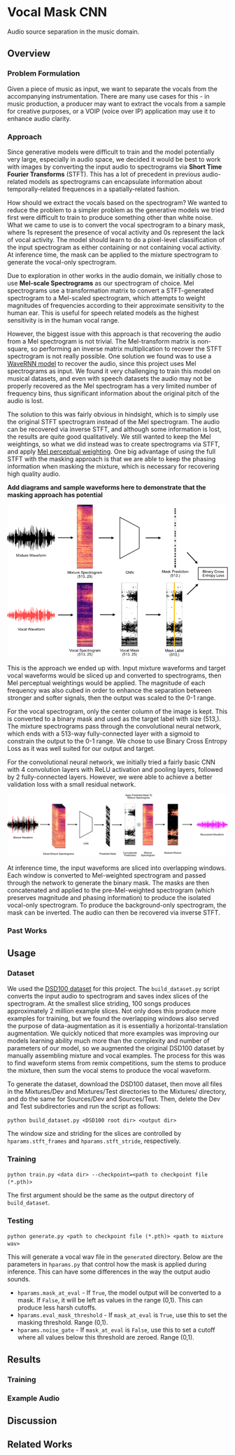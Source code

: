 # Vocal Mask CNN

Audio source separation in the music domain.

## Overview

### Problem Formulation

Given a piece of music as input, we want to separate the vocals from the accompanying instrumentation. There are many use cases for this - in music production, a producer may want to extract the vocals from a sample for creative purposes, or a VOIP (voice over IP) application may use it to enhance audio clarity. 

### Approach

Since generative models were difficult to train and the model potentially very large, especially in audio space, we decided it would be best to work with images by converting the input audio to spectrograms via **Short Time Fourier Transforms** (STFT). This has a lot of precedent in previous audio-related models as spectrograms can encapsulate information about temporally-related frequences in a spatially-related fashion. 

How should we extract the vocals based on the spectrogram? We wanted to reduce the problem to a simpler problem as the generative models we tried first were difficult to train to produce something other than white noise. What we came to use is to convert the vocal spectrogram to a binary mask, where 1s represent the presence of vocal activity and 0s represent the lack of vocal activity. The model should learn to do a pixel-level classification of the input spectrogram as either containing or not containing vocal activity. At inference time, the mask can be applied to the mixture spectrogram to generate the vocal-only spectrogram. 

Due to exploration in other works in the audio domain, we initially chose to use **Mel-scale Spectrograms** as our spectrogram of choice. Mel spectrograms use a transformation matrix to convert a STFT-generated spectrogram to a Mel-scaled spectrogram, which attempts to weight magnitudes of frequencies according to their approximate sensitivity to the human ear. This is useful for speech related models as the highest sensitivity is in the human vocal range. 

However, the biggest issue with this approach is that recovering the audio from a Mel spectrogram is not trivial. The Mel-transform matrix is non-square, so performing an inverse matrix multiplication to recover the STFT spectrogram is not really possible. One solution we found was to use a [WaveRNN model](https://github.com/G-Wang/WaveRNN-Pytorch) to recover the audio, since this project uses Mel spectrograms as input. We found it very challenging to train this model on musical datasets, and even with speech datasets the audio may not be properly recovered as the Mel spectrogram has a very limited number of frequency bins, thus significant information about the original pitch of the audio is lost.  

The solution to this was fairly obvious in hindsight, which is to simply use the original STFT spectrogram instead of the Mel spectrogram. The audio can be recovered via inverse STFT, and although some information is lost, the results are quite good qualitatively. We still wanted to keep the Mel weightings, so what we did instead was to create spectrograms via STFT, and apply [Mel perceptual weighting](https://librosa.github.io/librosa/generated/librosa.core.perceptual_weighting.html). One big advantage of using the full STFT with the masking approach is that we are able to keep the phasing information when masking the mixture, which is necessary for recovering high quality audio.

__Add diagrams and sample waveforms here to demonstrate that the masking approach has potential__

<p align="center">
    <img src="assets/model_approach.png"/>
</p>

This is the approach we ended up with. Input mixture waveforms and target vocal waveforms would be sliced up and converted to spectrograms, then Mel perceptual weightings would be applied. The magnitude of each frequency was also cubed in order to enhance the separation between stronger and softer signals, then the output was scaled to the 0-1 range. 

For the vocal spectrogram, only the center column of the image is kept. This is converted to a binary mask and used as the target label with size (513,). The mixture spectrograms pass through the convolutional neural network, which ends with a 513-way fully-connected layer with a sigmoid to constrain the output to the 0-1 range. We chose to use Binary Cross Entropy Loss as it was well suited for our output and target. 

For the convolutional neural network, we initially tried a fairly basic CNN with 4 convolution layers with ReLU activation and pooling layers, followed by 2 fully-connected layers. However, we were able to achieve a better validation loss with a small residual network.

<p align="center">
    <img src="assets/model_inference.png"/>
</p>

At inference time, the input waveforms are sliced into overlapping windows. Each window is converted to Mel-weighted spectrogram and passed through the network to generate the binary mask. The masks are then concatenated and applied to the pre-Mel-weighted spectrogram (which preserves magnitude and phasing information) to produce the isolated vocal-only spectrogram. To produce the background-only spectrogram, the mask can be inverted. The audio can then be recovered via inverse STFT.

### Past Works

## Usage

### Dataset

We used the [DSD100 dataset](https://sigsep.github.io/datasets/dsd100.html) for this project. The `build_dataset.py` script converts the input audio to spectrogram and saves index slices of the spectrogram. At the smallest slice striding, 100 songs produces approximately 2 million example slices. Not only does this produce more examples for training, but we found the overlapping windows also served the purpose of data-augmentation as it is essentially a horizontal-translation augmentation. We quickly noticed that more examples was improving our models learning ability much more than the complexity and number of parameters of our model, so we augmented the original DSD100 dataset by manually assembling mixture and vocal examples. The process for this was to find waveform stems from remix competitions, sum the stems to produce the mixture, then sum the vocal stems to produce the vocal waveform. 

To generate the dataset, download the DSD100 dataset, then move all files in the Mixtures/Dev and Mixtures/Test directories to the Mixtures/ directory, and do the same for Sources/Dev and Sources/Test. Then, delete the Dev and Test subdirectories and run the script as follows:  
 
```python build_dataset.py <DSD100 root dir> <output dir>```

The window size and striding for the slices are controlled by `hparams.stft_frames` and `hparams.stft_stride`, respectively.

### Training

```python train.py <data dir> --checkpoint=<path to checkpoint file (*.pth)>```

The first argument should be the same as the output directory of `build_dataset`.

### Testing

```python generate.py <path to checkpoint file (*.pth)> <path to mixture wav>```  

This will generate a vocal wav file in the `generated` directory. Below are the parameters in `hparams.py` that control how the mask is applied during inference. This can have some differences in the way the output audio sounds.  
- `hparams.mask_at_eval` - If `True`, the model output will be converted to a mask. If `False`, it will be left as values in the range (0,1). This can produce less harsh cutoffs.  
- `hparams.eval_mask_threshold` - If `mask_at_eval` is `True`, use this to set the masking threshold. Range (0,1).  
- `hparams.noise_gate` - If `mask_at_eval` is `False`, use this to set a cutoff where all values below this threshold are zeroed. Range (0,1).

## Results

### Training

### Example Audio

## Discussion

## Related Works
